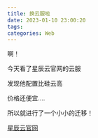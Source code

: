 ```yaml
---
title: 换云服啦
date: 2023-01-10 23:00:20
tags:
categories: Web
---
```

啊！

今天看了星辰云官网的云服

发现他配置比硅云高

价格还便宜....

所以就进行了一个小小的迁移！

[星辰云官网](https://starxn.com/)
